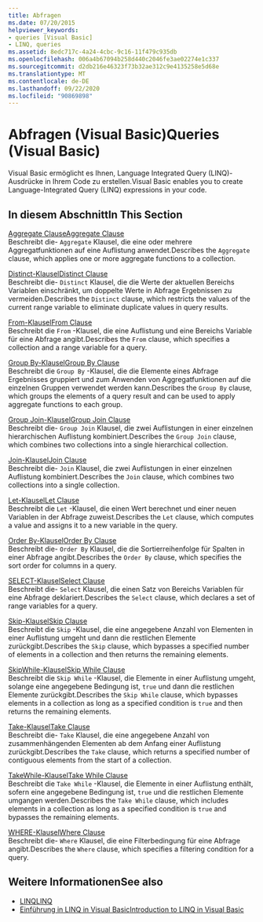 ```yaml
---
title: Abfragen
ms.date: 07/20/2015
helpviewer_keywords:
- queries [Visual Basic]
- LINQ, queries
ms.assetid: 8edc717c-4a24-4cbc-9c16-11f479c935db
ms.openlocfilehash: 006a4b67094b258d440c2046fe3ae02274e1c337
ms.sourcegitcommit: d2db216e46323f73b32ae312c9e4135258e5d68e
ms.translationtype: MT
ms.contentlocale: de-DE
ms.lasthandoff: 09/22/2020
ms.locfileid: "90869898"
---
```

# <a name="queries-visual-basic"></a><span data-ttu-id="3b014-102">Abfragen (Visual Basic)</span><span class="sxs-lookup"><span data-stu-id="3b014-102">Queries (Visual Basic)</span></span>

<span data-ttu-id="3b014-103">Visual Basic ermöglicht es Ihnen, Language Integrated Query (LINQ)-Ausdrücke in Ihrem Code zu erstellen.</span><span class="sxs-lookup"><span data-stu-id="3b014-103">Visual Basic enables you to create Language-Integrated Query (LINQ) expressions in your code.</span></span>  
  
## <a name="in-this-section"></a><span data-ttu-id="3b014-104">In diesem Abschnitt</span><span class="sxs-lookup"><span data-stu-id="3b014-104">In This Section</span></span>  

 [<span data-ttu-id="3b014-105">Aggregate Clause</span><span class="sxs-lookup"><span data-stu-id="3b014-105">Aggregate Clause</span></span>](aggregate-clause.md)  
 <span data-ttu-id="3b014-106">Beschreibt die- `Aggregate` Klausel, die eine oder mehrere Aggregatfunktionen auf eine Auflistung anwendet.</span><span class="sxs-lookup"><span data-stu-id="3b014-106">Describes the `Aggregate` clause, which applies one or more aggregate functions to a collection.</span></span>  
  
 [<span data-ttu-id="3b014-107">Distinct-Klausel</span><span class="sxs-lookup"><span data-stu-id="3b014-107">Distinct Clause</span></span>](distinct-clause.md)  
 <span data-ttu-id="3b014-108">Beschreibt die- `Distinct` Klausel, die die Werte der aktuellen Bereichs Variablen einschränkt, um doppelte Werte in Abfrage Ergebnissen zu vermeiden.</span><span class="sxs-lookup"><span data-stu-id="3b014-108">Describes the `Distinct` clause, which restricts the values of the current range variable to eliminate duplicate values in query results.</span></span>  
  
 [<span data-ttu-id="3b014-109">From-Klausel</span><span class="sxs-lookup"><span data-stu-id="3b014-109">From Clause</span></span>](from-clause.md)  
 <span data-ttu-id="3b014-110">Beschreibt die `From` -Klausel, die eine Auflistung und eine Bereichs Variable für eine Abfrage angibt.</span><span class="sxs-lookup"><span data-stu-id="3b014-110">Describes the `From` clause, which specifies a collection and a range variable for a query.</span></span>  
  
 [<span data-ttu-id="3b014-111">Group By-Klausel</span><span class="sxs-lookup"><span data-stu-id="3b014-111">Group By Clause</span></span>](group-by-clause.md)  
 <span data-ttu-id="3b014-112">Beschreibt die `Group By` -Klausel, die die Elemente eines Abfrage Ergebnisses gruppiert und zum Anwenden von Aggregatfunktionen auf die einzelnen Gruppen verwendet werden kann.</span><span class="sxs-lookup"><span data-stu-id="3b014-112">Describes the `Group By` clause, which groups the elements of a query result and can be used to apply aggregate functions to each group.</span></span>  
  
 [<span data-ttu-id="3b014-113">Group Join-Klausel</span><span class="sxs-lookup"><span data-stu-id="3b014-113">Group Join Clause</span></span>](group-join-clause.md)  
 <span data-ttu-id="3b014-114">Beschreibt die- `Group Join` Klausel, die zwei Auflistungen in einer einzelnen hierarchischen Auflistung kombiniert.</span><span class="sxs-lookup"><span data-stu-id="3b014-114">Describes the `Group Join` clause, which combines two collections into a single hierarchical collection.</span></span>  
  
 [<span data-ttu-id="3b014-115">Join-Klausel</span><span class="sxs-lookup"><span data-stu-id="3b014-115">Join Clause</span></span>](join-clause.md)  
 <span data-ttu-id="3b014-116">Beschreibt die- `Join` Klausel, die zwei Auflistungen in einer einzelnen Auflistung kombiniert.</span><span class="sxs-lookup"><span data-stu-id="3b014-116">Describes the `Join` clause, which combines two collections into a single collection.</span></span>  
  
 [<span data-ttu-id="3b014-117">Let-Klausel</span><span class="sxs-lookup"><span data-stu-id="3b014-117">Let Clause</span></span>](let-clause.md)  
 <span data-ttu-id="3b014-118">Beschreibt die `Let` -Klausel, die einen Wert berechnet und einer neuen Variablen in der Abfrage zuweist.</span><span class="sxs-lookup"><span data-stu-id="3b014-118">Describes the `Let` clause, which computes a value and assigns it to a new variable in the query.</span></span>  
  
 [<span data-ttu-id="3b014-119">Order By-Klausel</span><span class="sxs-lookup"><span data-stu-id="3b014-119">Order By Clause</span></span>](order-by-clause.md)  
 <span data-ttu-id="3b014-120">Beschreibt die- `Order By` Klausel, die die Sortierreihenfolge für Spalten in einer Abfrage angibt.</span><span class="sxs-lookup"><span data-stu-id="3b014-120">Describes the `Order By` clause, which specifies the sort order for columns in a query.</span></span>  
  
 [<span data-ttu-id="3b014-121">SELECT-Klausel</span><span class="sxs-lookup"><span data-stu-id="3b014-121">Select Clause</span></span>](select-clause.md)  
 <span data-ttu-id="3b014-122">Beschreibt die- `Select` Klausel, die einen Satz von Bereichs Variablen für eine Abfrage deklariert.</span><span class="sxs-lookup"><span data-stu-id="3b014-122">Describes the `Select` clause, which declares a set of range variables for a query.</span></span>  
  
 [<span data-ttu-id="3b014-123">Skip-Klausel</span><span class="sxs-lookup"><span data-stu-id="3b014-123">Skip Clause</span></span>](skip-clause.md)  
 <span data-ttu-id="3b014-124">Beschreibt die `Skip` -Klausel, die eine angegebene Anzahl von Elementen in einer Auflistung umgeht und dann die restlichen Elemente zurückgibt.</span><span class="sxs-lookup"><span data-stu-id="3b014-124">Describes the `Skip` clause, which bypasses a specified number of elements in a collection and then returns the remaining elements.</span></span>  
  
 [<span data-ttu-id="3b014-125">SkipWhile-Klausel</span><span class="sxs-lookup"><span data-stu-id="3b014-125">Skip While Clause</span></span>](skip-while-clause.md)  
 <span data-ttu-id="3b014-126">Beschreibt die `Skip While` -Klausel, die Elemente in einer Auflistung umgeht, solange eine angegebene Bedingung ist, `true` und dann die restlichen Elemente zurückgibt.</span><span class="sxs-lookup"><span data-stu-id="3b014-126">Describes the `Skip While` clause, which bypasses elements in a collection as long as a specified condition is `true` and then returns the remaining elements.</span></span>  
  
 [<span data-ttu-id="3b014-127">Take-Klausel</span><span class="sxs-lookup"><span data-stu-id="3b014-127">Take Clause</span></span>](take-clause.md)  
 <span data-ttu-id="3b014-128">Beschreibt die- `Take` Klausel, die eine angegebene Anzahl von zusammenhängenden Elementen ab dem Anfang einer Auflistung zurückgibt.</span><span class="sxs-lookup"><span data-stu-id="3b014-128">Describes the `Take` clause, which returns a specified number of contiguous elements from the start of a collection.</span></span>  
  
 [<span data-ttu-id="3b014-129">TakeWhile-Klausel</span><span class="sxs-lookup"><span data-stu-id="3b014-129">Take While Clause</span></span>](take-while-clause.md)  
 <span data-ttu-id="3b014-130">Beschreibt die `Take While` -Klausel, die Elemente in einer Auflistung enthält, sofern eine angegebene Bedingung ist, `true` und die restlichen Elemente umgangen werden.</span><span class="sxs-lookup"><span data-stu-id="3b014-130">Describes the `Take While` clause, which includes elements in a collection as long as a specified condition is `true` and bypasses the remaining elements.</span></span>  
  
 [<span data-ttu-id="3b014-131">WHERE-Klausel</span><span class="sxs-lookup"><span data-stu-id="3b014-131">Where Clause</span></span>](where-clause.md)  
 <span data-ttu-id="3b014-132">Beschreibt die- `Where` Klausel, die eine Filterbedingung für eine Abfrage angibt.</span><span class="sxs-lookup"><span data-stu-id="3b014-132">Describes the `Where` clause, which specifies a filtering condition for a query.</span></span>  
  
## <a name="see-also"></a><span data-ttu-id="3b014-133">Weitere Informationen</span><span class="sxs-lookup"><span data-stu-id="3b014-133">See also</span></span>

- [<span data-ttu-id="3b014-134">LINQ</span><span class="sxs-lookup"><span data-stu-id="3b014-134">LINQ</span></span>](../../programming-guide/language-features/linq/index.md)
- [<span data-ttu-id="3b014-135">Einführung in LINQ in Visual Basic</span><span class="sxs-lookup"><span data-stu-id="3b014-135">Introduction to LINQ in Visual Basic</span></span>](../../programming-guide/language-features/linq/introduction-to-linq.md)
